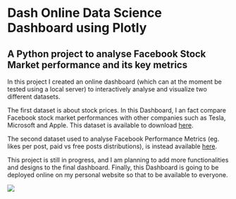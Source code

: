 # Dash Online Data Science Dashboard using Plotly

## A Python project to analyse Facebook Stock Market performance and its key metrics

In this project I created an online dashboard (which can at the moment be tested using a local server) to interactively analyse and visualize two different datasets. <br>

The first dataset is about stock prices. In this Dashboard, I an fact compare Facebook stock market performances with other companies such as Tesla, Microsoft and Apple. This dataset is available to download [here](https://www.kaggle.com/borismarjanovic/price-volume-data-for-all-us-stocks-etfs/downloads/price-volume-data-for-all-us-stocks-etfs.zip/3). <br>

The second dataset used to analyse Facebook Performance Metrics (eg. likes per post, paid vs free posts distributions), is instead available [here](https://www.sciencedirect.com/science/article/abs/pii/S0148296316000813?via%3Dihub). <br>

This project is still in progress, and I am planning to add more functionalities and designs to the final dashboard. Finally, this Dashboard is going to be deployed online on my personal website so that to be available to everyone.

![](dash.gif)
